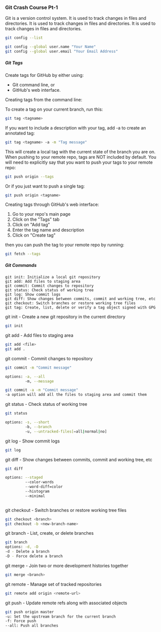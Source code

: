 ### Git Crash Course Pt-1

Git is a version control system. It is used to track changes in files and directories. It is used to track changes in files and directories. It is used to track changes in files and directories.

```bash
git config --list

git config --global user.name "Your Name"
git config --global user.email "Your Email Address"
```

##### Git Tags

Create tags for GitHub by either using:

- Git command line, or
- GitHub's web interface.

Creating tags from the command line:

To create a tag on your current branch, run this:

```bash
git tag <tagname>
```

If you want to include a description with your tag, add -a to create an annotated tag:

```bash
git tag <tagname> -a -m "Tag message"
```


This will create a local tag with the current state of the branch you are on. When pushing to your remote repo, tags are NOT included by default. You will need to explicitly say that you want to push your tags to your remote repo:


```bash
git push origin --tags
```

Or if you just want to push a single tag:

```bash
git push origin <tagname>
```

Creating tags through GitHub's web interface:

1. Go to your repo's main page
2. Click on the "Tags" tab
3. Click on "Add tag"
4. Enter the tag name and description
5. Click on "Create tag"

then you can push the tag to your remote repo by running:

```bash
git fetch --tags
```

##### Git Commands

```
git init: Initialize a local git repository
git add: Add files to staging area
git commit: Commit changes to repository
git status: Check status of working tree
git log: Show commit logs
git diff: Show changes between commits, commit and working tree, etc
git checkout: Switch branches or restore working tree files
git tag: Create, list, delete or verify a tag object signed with GPG
```

git init - Create a new git repository in the current directory

```bash
git init
```

git add - Add files to staging area

```bash
git add <file>
git add .
```

git commit - Commit changes to repository

```bash
git commit -m "Commit message"

options: -a, --all
         -m, --message

git commit -a -m "Commit message"
-a option will add all the files to staging area and commit them
```

git status - Check status of working tree

```bash
git status

options: -s, --short
         -b, --branch
         -u, --untracked-files[=all|normal|no]
```

git log - Show commit logs

```bash
git log
```

git diff - Show changes between commits, commit and working tree, etc

```bash
git diff

options: --staged
         --color-words
         --word-diff=color
         --histogram
         --minimal
         


```

git checkout - Switch branches or restore working tree files

```bash
git checkout <branch>
git checkout -b <new-branch-name>
```

git branch - List, create, or delete branches

```bash
git branch
options: -d, -D
-d - Delete a branch
-D - Force delete a branch
```

git merge - Join two or more development histories together

```bash
git merge <branch>
```

git remote - Manage set of tracked repositories

```bash
git remote add origin <remote-url>
```

git push - Update remote refs along with associated objects

```bash
git push origin master
-u: Set the upstream branch for the current branch
-f: Force push
--all: Push all branches
```


